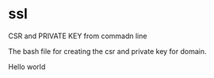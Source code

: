# ssl
CSR and PRIVATE KEY from commadn line

The bash file for creating the csr and private key for domain.

Hello world
